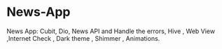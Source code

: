 # News-App
News App: Cubit, Dio, News API and  Handle the errors, Hive , Web View ,Internet Check , Dark theme , Shimmer , Animations.
